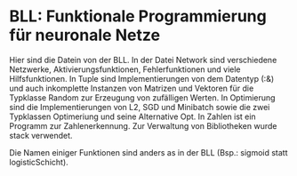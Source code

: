 # BLL: Funktionale Programmierung für neuronale Netze

Hier sind die Datein von der BLL. In der Datei Network sind verschiedene 
Netzwerke, Aktivierungsfunktionen, Fehlerfunktionen und viele Hilfsfunktionen.
In Tuple sind Implementierungen von dem Datentyp (:&) und auch inkomplette Instanzen von Matrizen
und Vektoren für die Typklasse Random zur Erzeugung von zufälligen Werten. In Optimierung
sind die Implementierungen von L2, SGD und Minibatch sowie die zwei Typklassen Optimeriung
und seine Alternative Opt. In Zahlen ist ein Programm zur Zahlenerkennung. Zur Verwaltung
von Bibliotheken wurde stack verwendet.

Die Namen einiger Funktionen sind anders as in der BLL (Bsp.: sigmoid statt logisticSchicht).


